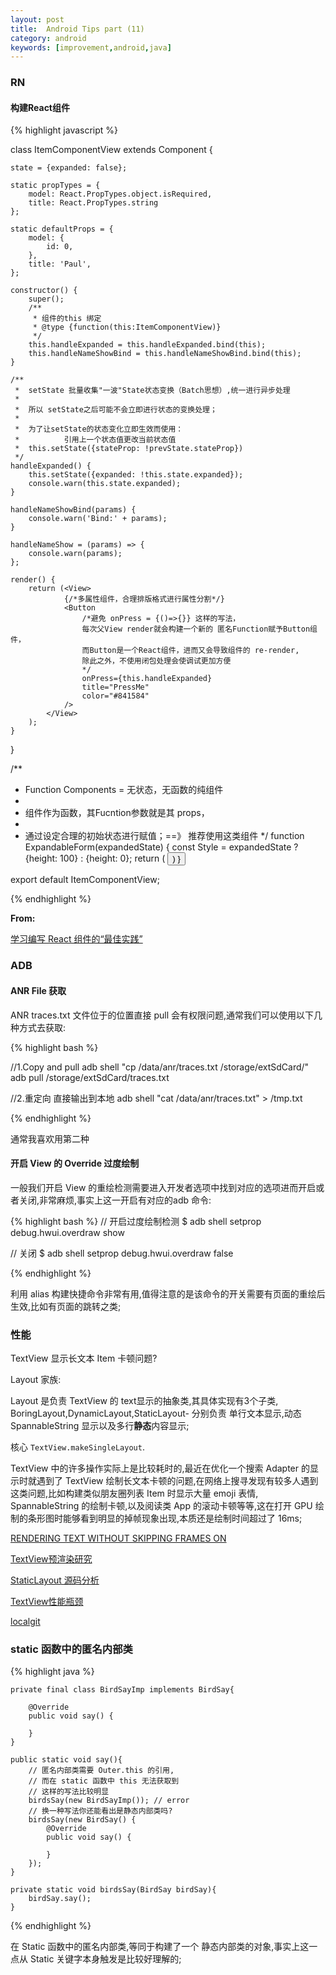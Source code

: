 ```yaml
---
layout: post
title:  Android Tips part (11)
category: android
keywords: [improvement,android,java]
---
```


### RN

#### 构建React组件

{% highlight javascript %}


class ItemComponentView extends Component {

    state = {expanded: false};

    static propTypes = {
        model: React.PropTypes.object.isRequired,
        title: React.PropTypes.string
    };

    static defaultProps = {
        model: {
            id: 0,
        },
        title: 'Paul',
    };

    constructor() {
        super();
        /**
         * 组件的this 绑定
         * @type {function(this:ItemComponentView)}
         */
        this.handleExpanded = this.handleExpanded.bind(this);
        this.handleNameShowBind = this.handleNameShowBind.bind(this);
    }

    /**
     *  setState 批量收集"一波"State状态变换（Batch思想）,统一进行异步处理
     *
     *  所以 setState之后可能不会立即进行状态的变换处理；
     *
     *  为了让setState的状态变化立即生效而使用：
     *          引用上一个状态值更改当前状态值
     *  this.setState({stateProp: !prevState.stateProp})
     */
    handleExpanded() {
        this.setState({expanded: !this.state.expanded});
        console.warn(this.state.expanded);
    }

    handleNameShowBind(params) {
        console.warn('Bind:' + params);
    }

    handleNameShow = (params) => {
        console.warn(params);
    };

    render() {
        return (<View>
                {/*多属性组件，合理排版格式进行属性分割*/}
                <Button
                    /*避免 onPress = {()=>{}} 这样的写法，
                    每次父View render就会构建一个新的 匿名Function赋予Button组件，
                    而Button是一个React组件，进而又会导致组件的 re-render,
                    除此之外，不使用闭包处理会使调试更加方便
                    */
                    onPress={this.handleExpanded}
                    title="PressMe"
                    color="#841584"
                />
            </View>
        );
    }

}

/**
 * Function Components = 无状态，无函数的纯组件
 *
 * 组件作为函数，其Fucntion参数就是其 props，
 *
 * 通过设定合理的初始状态进行赋值；==》 推荐使用这类组件
 */
function ExpandableForm(expandedState) {
    const Style = expandedState ? {height: 100} : {height: 0};
    return (<View>
        <Button style={Style}
                title="Press"/>
    </View>)
}

export default ItemComponentView;

{% endhighlight %}

**From:**

[学习编写 React 组件的“最佳实践”](https://zhuanlan.zhihu.com/p/27825741)


### ADB

#### ANR File 获取

ANR traces.txt 文件位于的位置直接 pull 会有权限问题,通常我们可以使用以下几种方式去获取:

{% highlight bash %}

//1.Copy and pull
adb shell "cp /data/anr/traces.txt /storage/extSdCard/" 
adb pull /storage/extSdCard/traces.txt

//2.重定向  直接输出到本地
adb shell "cat /data/anr/traces.txt"  > /tmp.txt  

{% endhighlight %}

通常我喜欢用第二种

#### 开启 View 的 Override 过度绘制

一般我们开启 View 的重绘检测需要进入开发者选项中找到对应的选项进而开启或者关闭,非常麻烦,事实上这一开启有对应的adb 命令:

{% highlight bash %}
// 开启过度绘制检测
$ adb shell setprop debug.hwui.overdraw show 

// 关闭
$ adb shell setprop debug.hwui.overdraw false

{% endhighlight %}

利用 alias 构建快捷命令非常有用,值得注意的是该命令的开关需要有页面的重绘后生效,比如有页面的跳转之类;

### 性能  

TextView 显示长文本 Item 卡顿问题?

Layout 家族:

Layout 是负责 TextView 的 text显示的抽象类,其具体实现有3个子类, BoringLayout,DynamicLayout,StaticLayout- 分别负责 单行文本显示,动态 SpannableString 显示以及多行**静态**内容显示;

核心 `TextView.makeSingleLayout`.

TextView 中的许多操作实际上是比较耗时的,最近在优化一个搜索 Adapter 的显示时就遇到了 TextView 绘制长文本卡顿的问题,在网络上搜寻发现有较多人遇到这类问题,比如构建类似朋友圈列表 Item 时显示大量 emoji 表情, SpannableString 的绘制卡顿,以及阅读类 App 的滚动卡顿等等,这在打开 GPU 绘制的条形图时能够看到明显的掉帧现象出现,本质还是绘制时间超过了 16ms;

[RENDERING TEXT WITHOUT SKIPPING FRAMES ON](http://matthewwear.xyz/rendering-text-faster/)

[TextView预渲染研究](http://ragnraok.github.io/textview-pre-render-research.html)

[StaticLayout 源码分析](http://jaeger.itscoder.com/android/2016/08/05/staticlayout-source-analyse.html)


[TextView性能瓶颈](http://www.jianshu.com/p/9f7f9213bff8)

[localgit](https://github.com/wangwei2014/localgit/blob/master/OptimizeText/src/com/ww/optimize/TextAdapter.java)

### static 函数中的匿名内部类  

{% highlight java %}

    private final class BirdSayImp implements BirdSay{

        @Override
        public void say() {

        }
    }

    public static void say(){
        // 匿名内部类需要 Outer.this 的引用,
        // 而在 static 函数中 this 无法获取到
        // 这样的写法比较明显
        birdsSay(new BirdSayImp()); // error
        // 换一种写法你还能看出是静态内部类吗?
        birdsSay(new BirdSay() {
            @Override
            public void say() {

            }
        });
    }

    private static void birdsSay(BirdSay birdSay){
        birdSay.say();
    }

{% endhighlight %}

在 Static 函数中的匿名内部类,等同于构建了一个 静态内部类的对象,事实上这一点从 Static 关键字本身触发是比较好理解的;